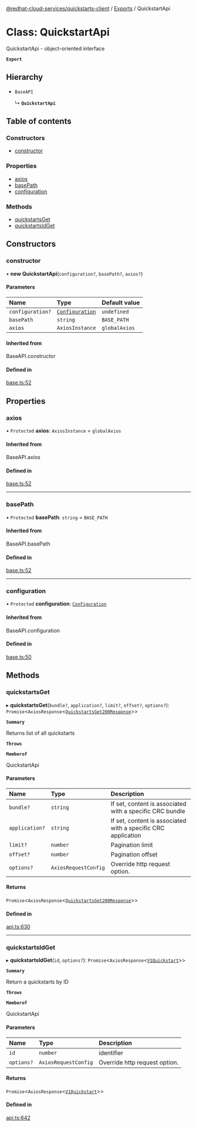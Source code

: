 [@redhat-cloud-services/quickstarts-client](../README.md) / [Exports](../modules.md) / QuickstartApi

# Class: QuickstartApi

QuickstartApi - object-oriented interface

**`Export`**

## Hierarchy

- `BaseAPI`

  ↳ **`QuickstartApi`**

## Table of contents

### Constructors

- [constructor](QuickstartApi.md#constructor)

### Properties

- [axios](QuickstartApi.md#axios)
- [basePath](QuickstartApi.md#basepath)
- [configuration](QuickstartApi.md#configuration)

### Methods

- [quickstartsGet](QuickstartApi.md#quickstartsget)
- [quickstartsIdGet](QuickstartApi.md#quickstartsidget)

## Constructors

### constructor

• **new QuickstartApi**(`configuration?`, `basePath?`, `axios?`)

#### Parameters

| Name | Type | Default value |
| :------ | :------ | :------ |
| `configuration?` | [`Configuration`](Configuration.md) | `undefined` |
| `basePath` | `string` | `BASE_PATH` |
| `axios` | `AxiosInstance` | `globalAxios` |

#### Inherited from

BaseAPI.constructor

#### Defined in

[base.ts:52](https://github.com/RedHatInsights/javascript-clients/blob/master/packages/quickstarts/base.ts#L52)

## Properties

### axios

• `Protected` **axios**: `AxiosInstance` = `globalAxios`

#### Inherited from

BaseAPI.axios

#### Defined in

[base.ts:52](https://github.com/RedHatInsights/javascript-clients/blob/master/packages/quickstarts/base.ts#L52)

___

### basePath

• `Protected` **basePath**: `string` = `BASE_PATH`

#### Inherited from

BaseAPI.basePath

#### Defined in

[base.ts:52](https://github.com/RedHatInsights/javascript-clients/blob/master/packages/quickstarts/base.ts#L52)

___

### configuration

• `Protected` **configuration**: [`Configuration`](Configuration.md)

#### Inherited from

BaseAPI.configuration

#### Defined in

[base.ts:50](https://github.com/RedHatInsights/javascript-clients/blob/master/packages/quickstarts/base.ts#L50)

## Methods

### quickstartsGet

▸ **quickstartsGet**(`bundle?`, `application?`, `limit?`, `offset?`, `options?`): `Promise`<`AxiosResponse`<[`QuickstartsGet200Response`](../interfaces/QuickstartsGet200Response.md)\>\>

**`Summary`**

Returns list of all quickstarts

**`Throws`**

**`Memberof`**

QuickstartApi

#### Parameters

| Name | Type | Description |
| :------ | :------ | :------ |
| `bundle?` | `string` | If set, content is associated with a specific CRC bundle |
| `application?` | `string` | If set, content is associated with a specific CRC application |
| `limit?` | `number` | Pagination limit |
| `offset?` | `number` | Pagination offset |
| `options?` | `AxiosRequestConfig` | Override http request option. |

#### Returns

`Promise`<`AxiosResponse`<[`QuickstartsGet200Response`](../interfaces/QuickstartsGet200Response.md)\>\>

#### Defined in

[api.ts:630](https://github.com/RedHatInsights/javascript-clients/blob/master/packages/quickstarts/api.ts#L630)

___

### quickstartsIdGet

▸ **quickstartsIdGet**(`id`, `options?`): `Promise`<`AxiosResponse`<[`V1Quickstart`](../interfaces/V1Quickstart.md)\>\>

**`Summary`**

Return a quickstarts by ID

**`Throws`**

**`Memberof`**

QuickstartApi

#### Parameters

| Name | Type | Description |
| :------ | :------ | :------ |
| `id` | `number` | identifier |
| `options?` | `AxiosRequestConfig` | Override http request option. |

#### Returns

`Promise`<`AxiosResponse`<[`V1Quickstart`](../interfaces/V1Quickstart.md)\>\>

#### Defined in

[api.ts:642](https://github.com/RedHatInsights/javascript-clients/blob/master/packages/quickstarts/api.ts#L642)
